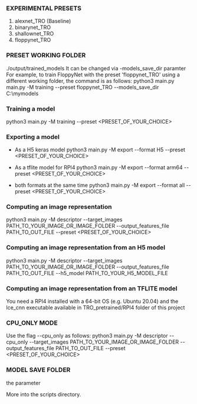 ### EXPERIMENTAL PRESETS ###

1) alexnet_TRO (Baseline)
2) binarynet_TRO
3) shallownet_TRO
4) floppynet_TRO

### PRESET WORKING FOLDER ###
./output/trained_models
It can be changed via -models_save_dir paramter
For example, to train FloppyNet with the preset 'floppynet_TRO' using a different working folder, the command is as follows:
python3 main.py main.py -M training --preset floppynet_TRO --models_save_dir C:\mymodels

### Training a model ###
python3 main.py -M training --preset <PRESET_OF_YOUR_CHOICE>

### Exporting a model ###

* As a H5 keras model
python3 main.py -M export --format H5 --preset <PRESET_OF_YOUR_CHOICE>

* As a tflite model for RPI4
python3 main.py -M export --format arm64 --preset <PRESET_OF_YOUR_CHOICE>

* both formats at the same time
python3 main.py -M export --format all --preset <PRESET_OF_YOUR_CHOICE>

### Computing an image representation ###
python3 main.py -M descriptor --target_images PATH_TO_YOUR_IMAGE_OR_IMAGE_FOLDER --output_features_file PATH_TO_OUT_FILE --preset <PRESET_OF_YOUR_CHOICE>

### Computing an image representation from an H5 model ###
python3 main.py -M descriptor --target_images PATH_TO_YOUR_IMAGE_OR_IMAGE_FOLDER --output_features_file PATH_TO_OUT_FILE --h5_model PATH_TO_YOUR_H5_MODEL_FILE

### Computing an image representation from an TFLITE model ###
You need a RPI4 installed with a 64-bit OS (e.g. Ubuntu 20.04) and the lce_cnn executable available in TRO_pretrained/RPI4 folder of this project 

### CPU_ONLY MODE ###
Use the flag --cpu_only as follows:
python3 main.py -M descriptor --cpu_only --target_images PATH_TO_YOUR_IMAGE_OR_IMAGE_FOLDER --output_features_file PATH_TO_OUT_FILE --preset <PRESET_OF_YOUR_CHOICE>

### MODEL SAVE FOLDER ###
the parameter 


More into the scripts directory.